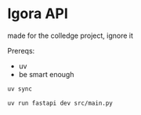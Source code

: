 # Igora API

made for the colledge project, ignore it


Prereqs:
- uv
- be smart enough


```bash
uv sync
```

```bash
uv run fastapi dev src/main.py
```